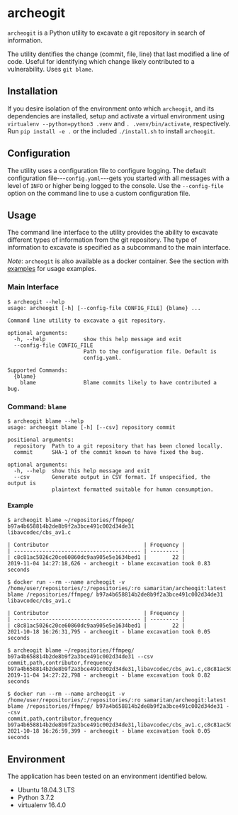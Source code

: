 # archeogit

`archeogit` is a Python utility to excavate a git repository in search of information.

The utility dentifies the change (commit, file, line) that last modified a line of code. Useful for identifying which change likely contributed to a vulnerability. Uses `git blame`.

## Installation

If you desire isolation of the environment onto which `archeogit`, and its dependencies are installed, setup and activate a virtual environment using `virtualenv --python=python3 .venv` and `. .venv/bin/activate`, respectively. Run `pip install -e .` or the included `./install.sh` to install `archeogit`.

## Configuration

The utility uses a configuration file to configure logging. The default configuration file---`config.yaml`---gets you started with all messages with a level of `INFO` or higher being logged to the console. Use the `--config-file` option on the command line to use a custom configuration file.

## Usage

The command line interface to the utility provides the ability to excavate different types of information from the git repository. The type of information to excavate is specified as a subcommand to the main interface.


*Note*: `archeogit` is also available as a docker container. See the section with [examples](#example) for usage examples.

### Main Interface

```
$ archeogit --help
usage: archeogit [-h] [--config-file CONFIG_FILE] {blame} ...

Command line utility to excavate a git repository.

optional arguments:
  -h, --help            show this help message and exit
  --config-file CONFIG_FILE
                        Path to the configuration file. Default is
                        config.yaml.

Supported Commands:
  {blame}
    blame               Blame commits likely to have contributed a bug.
```

### Command: `blame`

```
$ archeogit blame --help
usage: archeogit blame [-h] [--csv] repository commit

positional arguments:
  repository  Path to a git repository that has been cloned locally.
  commit      SHA-1 of the commit known to have fixed the bug.

optional arguments:
  -h, --help  show this help message and exit
  --csv       Generate output in CSV format. If unspecified, the output is
              plaintext formatted suitable for human consumption.
```

#### Example

```
$ archeogit blame ~/repositories/ffmpeg/ b97a4b658814b2de8b9f2a3bce491c002d34de31
libavcodec/cbs_av1.c

| Contributor                              | Frequency |
| ---------------------------------------- | --------- |
| c8c81ac5026c20ce60860dc9aa905e5e1634bed1 |        22 |
2019-11-04 14:27:18,626 - archeogit - blame excavation took 0.83 seconds

$ docker run --rm --name archeogit -v /home/user/repositories/:/repositories/:ro samaritan/archeogit:latest blame /repositories/ffmpeg/ b97a4b658814b2de8b9f2a3bce491c002d34de31
libavcodec/cbs_av1.c

| Contributor                              | Frequency |
| ---------------------------------------- | --------- |
| c8c81ac5026c20ce60860dc9aa905e5e1634bed1 |        22 | 
2021-10-18 16:26:31,795 - archeogit - blame excavation took 0.05 seconds
```

```
$ archeogit blame ~/repositories/ffmpeg/ b97a4b658814b2de8b9f2a3bce491c002d34de31 --csv
commit,path,contributor,frequency
b97a4b658814b2de8b9f2a3bce491c002d34de31,libavcodec/cbs_av1.c,c8c81ac5026c20ce60860dc9aa905e5e1634bed1,22
2019-11-04 14:27:22,798 - archeogit - blame excavation took 0.82 seconds

$ docker run --rm --name archeogit -v /home/user/repositories/:/repositories/:ro samaritan/archeogit:latest blame /repositories/ffmpeg/ b97a4b658814b2de8b9f2a3bce491c002d34de31 --csv
commit,path,contributor,frequency
b97a4b658814b2de8b9f2a3bce491c002d34de31,libavcodec/cbs_av1.c,c8c81ac5026c20ce60860dc9aa905e5e1634bed1,22
2021-10-18 16:26:59,399 - archeogit - blame excavation took 0.05 seconds
```

## Environment

The application has been tested on an environment identified below.

  * Ubuntu 18.04.3 LTS
  * Python 3.7.2
  * virtualenv 16.4.0
